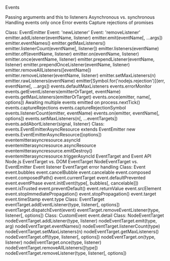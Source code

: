 Events

Passing arguments and this to listeners
Asynchronous vs. synchronous
Handling events only once
Error events
Capture rejections of promises

Class: EventEmitter
Event: 'newListener'
Event: 'removeListener'
emitter.addListener(eventName, listener)
emitter.emit(eventName[, ...args])
emitter.eventNames()
emitter.getMaxListeners()
emitter.listenerCount(eventName[, listener])
emitter.listeners(eventName)
emitter.off(eventName, listener)
emitter.on(eventName, listener)
emitter.once(eventName, listener)
emitter.prependListener(eventName, listener)
emitter.prependOnceListener(eventName, listener)
emitter.removeAllListeners([eventName])
emitter.removeListener(eventName, listener)
emitter.setMaxListeners(n)
emitter.rawListeners(eventName)
emitter[Symbol.for('nodejs.rejection')](err, eventName[, ...args])
events.defaultMaxListeners
events.errorMonitor
events.getEventListeners(emitterOrTarget, eventName)
events.getMaxListeners(emitterOrTarget)
events.once(emitter, name[, options])
Awaiting multiple events emitted on process.nextTick()
events.captureRejections
events.captureRejectionSymbol
events.listenerCount(emitter, eventName)
events.on(emitter, eventName[, options])
events.setMaxListeners(n[, ...eventTargets])
events.addAbortListener(signal, listener)
Class: events.EventEmitterAsyncResource extends EventEmitter
new events.EventEmitterAsyncResource([options])
eventemitterasyncresource.asyncId
eventemitterasyncresource.asyncResource
eventemitterasyncresource.emitDestroy()
eventemitterasyncresource.triggerAsyncId
EventTarget and Event API
Node.js EventTarget vs. DOM EventTarget
NodeEventTarget vs. EventEmitter
Event listener
EventTarget error handling
Class: Event
event.bubbles
event.cancelBubble
event.cancelable
event.composed
event.composedPath()
event.currentTarget
event.defaultPrevented
event.eventPhase
event.initEvent(type[, bubbles[, cancelable]])
event.isTrusted
event.preventDefault()
event.returnValue
event.srcElement
event.stopImmediatePropagation()
event.stopPropagation()
event.target
event.timeStamp
event.type
Class: EventTarget
eventTarget.addEventListener(type, listener[, options])
eventTarget.dispatchEvent(event)
eventTarget.removeEventListener(type, listener[, options])
Class: CustomEvent
event.detail
Class: NodeEventTarget
nodeEventTarget.addListener(type, listener)
nodeEventTarget.emit(type, arg)
nodeEventTarget.eventNames()
nodeEventTarget.listenerCount(type)
nodeEventTarget.setMaxListeners(n)
nodeEventTarget.getMaxListeners()
nodeEventTarget.off(type, listener[, options])
nodeEventTarget.on(type, listener)
nodeEventTarget.once(type, listener)
nodeEventTarget.removeAllListeners([type])
nodeEventTarget.removeListener(type, listener[, options])
